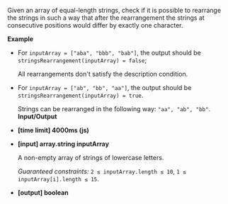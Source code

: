 ﻿Given an array of equal-length strings, check if it is possible to rearrange the strings in such a way that after the rearrangement the strings at consecutive positions would differ by exactly one character.

**Example**

*   For `inputArray = ["aba", "bbb", "bab"]`, the output should be
    `stringsRearrangement(inputArray) = false`;

    All rearrangements don't satisfy the description condition.

*   For `inputArray = ["ab", "bb", "aa"]`, the output should be
    `stringsRearrangement(inputArray) = true`.

    Strings can be rearranged in the following way: `"aa", "ab", "bb"`.
    **Input/Output**

*   **[time limit] 4000ms (js)**

*   **[input] array.string inputArray**

    A non-empty array of strings of lowercase letters.

    _Guaranteed constraints:_
    `2 ≤ inputArray.length ≤ 10`,
    `1 ≤ inputArray[i].length ≤ 15`.

*   **[output] boolean**